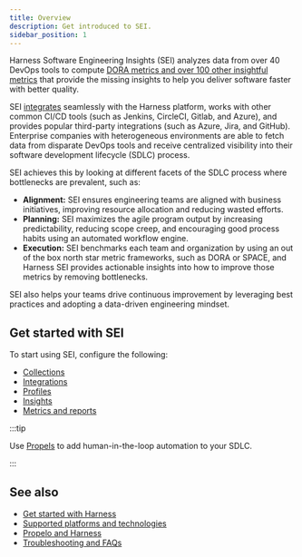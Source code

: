 ```yaml
---
title: Overview
description: Get introduced to SEI.
sidebar_position: 1
---
```


Harness Software Engineering Insights (SEI) analyzes data from over 40 DevOps tools to compute [DORA metrics and over 100 other insightful metrics](/docs/category/metrics-and-reports) that provide the missing insights to help you deliver software faster with better quality.

SEI [integrates](/docs/category/sei-integrations) seamlessly with the Harness platform, works with other common CI/CD tools (such as Jenkins, CircleCI, Gitlab, and Azure), and provides popular third-party integrations (such as Azure, Jira, and GitHub). Enterprise companies with heterogeneous environments are able to fetch data from disparate DevOps tools and receive centralized visibility into their software development lifecycle (SDLC) process.

SEI achieves this by looking at different facets of the SDLC process where bottlenecks are prevalent, such as:

* **Alignment:** SEI ensures engineering teams are aligned with business initiatives, improving resource allocation and reducing wasted efforts.
* **Planning:** SEI maximizes the agile program output by increasing predictability, reducing scope creep, and encouraging good process habits using an automated workflow engine.
* **Execution:** SEI benchmarks each team and organization by using an out of the box north star metric frameworks, such as DORA or SPACE, and Harness SEI provides actionable insights into how to improve those metrics by removing bottlenecks.

SEI also helps your teams drive continuous improvement by leveraging best practices and adopting a data-driven engineering mindset.

## Get started with SEI

To start using SEI, configure the following:

* [Collections](/docs/software-engineering-insights/sei-projects-and-collections/project-and-collection-overview)
* [Integrations](/docs/software-engineering-insights/sei-integrations/sei-integrations-overview)
* [Profiles](/docs/category/profiles)
* [Insights](../insights/sei-insights.md)
* [Metrics and reports](/docs/category/metrics-and-reports)

:::tip

Use [Propels](/docs/category/propels-and-tables) to add human-in-the-loop automation to your SDLC.

:::

## See also

* [Get started with Harness](/docs/category/get-started-with-harness)
* [Supported platforms and technologies](/docs/platform/platform-whats-supported.md)
* [Propelo and Harness](/docs/software-engineering-insights/get-started/propelo-and-harness)
* [Troubleshooting and FAQs](/docs/software-engineering-insights/sei-troubleshooting-faqs)
